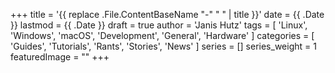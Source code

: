 +++
title = '{{ replace .File.ContentBaseName "-" " " | title }}'
date = {{ .Date }}
lastmod = {{ .Date }}
draft = true
author = 'Janis Hutz'
tags = [ 'Linux', 'Windows', 'macOS', 'Development', 'General', 'Hardware' ]
categories = [ 'Guides', 'Tutorials', 'Rants', 'Stories', 'News' ]
series = []
series_weight = 1
featuredImage = ""
+++
